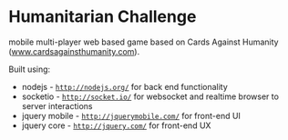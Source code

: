 Humanitarian Challenge
===

mobile multi-player web based game based on Cards Against Humanity (www.cardsagainsthumanity.com).

Built using:
  - nodejs - <code>http://nodejs.org/</code> for back end functionality
  - socketio - <code>http://socket.io/</code> for websocket and realtime browser to server interactions
  - jquery mobile - <code>http://jquerymobile.com/</code> for front-end UI
  - jquery core - <code>http://jquery.com/</code> for front-end UX


